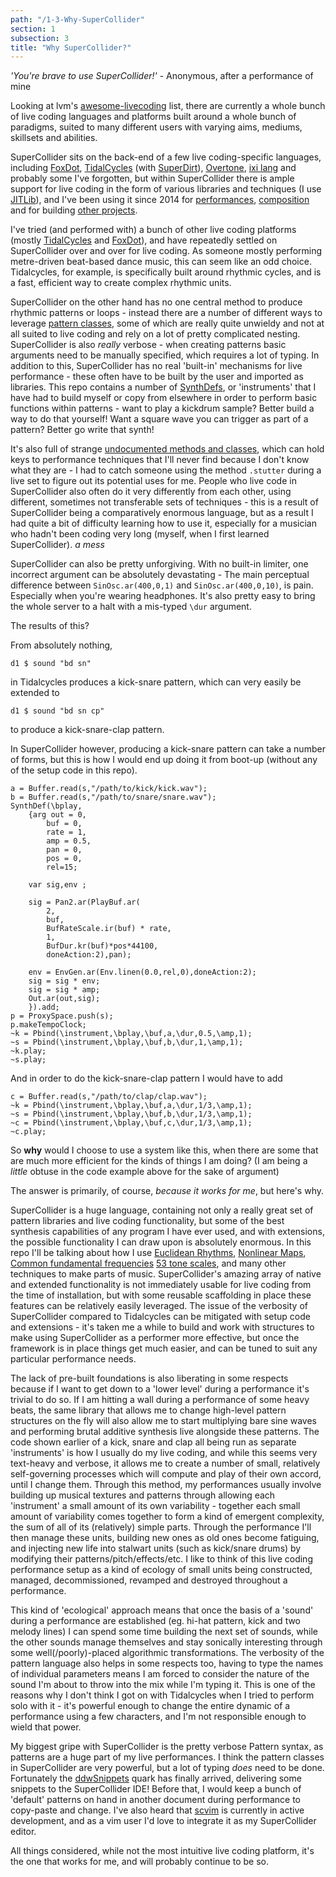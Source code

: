 ```yaml
---
path: "/1-3-Why-SuperCollider"
section: 1
subsection: 3
title: "Why SuperCollider?"
---
```


_'You're brave to use SuperCollider!'_ - Anonymous, after a performance of mine

Looking at lvm's [awesome-livecoding](https://github.com/lvm/awesome-livecoding) list, there are currently a whole bunch of live coding languages and platforms built around a whole bunch of paradigms, suited to many different users with varying aims, mediums, skillsets and abilities.

SuperCollider sits on the back-end of a few live coding-specific languages, including [FoxDot](https://github.com/Qirky/FoxDot), [TidalCycles](https://tidalcycles.org/) (with [SuperDirt](https://github.com/musikinformatik/SuperDirt)), [Overtone](https://overtone.github.io/), [ixi lang](http://www.ixi-audio.net/ixilang/) and probably some I've forgotten, but within SuperCollider there is ample support for live coding in the form of various libraries and techniques (I use [JITLib](http://doc.sccode.org/Overviews/JITLib.html)), and I've been using it since 2014 for [performances](https://youtu.be/DarZp69PoHE?t=2h38m55s), [composition](https://jamesjoys.bandcamp.com/track/the-face-you-dont-recognise-co34pt-remix) and for building [other projects](https://www.youtube.com/watch?v=dY6oSwoRRho).

I've tried (and performed with) a bunch of other live coding platforms (mostly [TidalCycles](https://www.youtube.com/watch?v=-S_Nge1sJFI) and [FoxDot](https://www.youtube.com/watch?v=RxITa2M9ah0)), and have repeatedly settled on SuperCollider over and over for live coding. As someone mostly performing metre-driven beat-based dance music, this can seem like an odd choice. Tidalcycles, for example, is specifically built around rhythmic cycles, and is a fast, efficient way to create complex rhythmic units.

SuperCollider on the other hand has no one central method to produce rhythmic patterns or loops - instead there are a number of different ways to leverage [pattern classes](http://doc.sccode.org/Tutorials/A-Practical-Guide/PG_01_Introduction.html), some of which are really quite unwieldy and not at all suited to live coding and rely on a lot of pretty complicated nesting. SuperCollider is also _really_ verbose - when creating patterns basic arguments need to be manually specified, which requires a lot of typing. In addition to this, SuperCollider has no real 'built-in' mechanisms for live performance - these often have to be built by the user and imported as libraries. This repo contains a number of [SynthDefs](http://doc.sccode.org/Classes/SynthDef.html), or 'instruments' that I have had to build myself or copy from elsewhere in order to perform basic functions within patterns - want to play a kickdrum sample? Better build a way to do that yourself! Want a square wave you can trigger as part of a pattern? Better go write that synth!

It's also full of strange [undocumented methods and classes](https://github.com/supercollider/supercollider/wiki/Undocumented-classes-and-methods-list), which can hold keys to performance techniques that I'll never find because I don't know what they are - I had to catch someone using the method `.stutter` during a live set to figure out its potential uses for me. People who live code in SuperCollider also often do it very differently from each other, using different, sometimes not transferable sets of techniques - this is a result of SuperCollider being a comparatively enormous language, but as a result I had quite a bit of difficulty learning how to use it, especially for a musician who hadn't been coding very long (myself, when I first learned SuperCollider). *a mess*

SuperCollider can also be pretty unforgiving. With no built-in limiter, one incorrect argument can be absolutely devastating - The main perceptual difference between `SinOsc.ar(400,0,1)` and `SinOsc.ar(400,0,10)`, is pain. Especially when you're wearing headphones. It's also pretty easy to bring the whole server to a halt with a mis-typed `\dur` argument.

The results of this?

From absolutely nothing,

```
d1 $ sound "bd sn"
```

in Tidalcycles produces a kick-snare pattern, which can very easily be extended to

```
d1 $ sound "bd sn cp"
```

to produce a kick-snare-clap pattern.

In SuperCollider however, producing a kick-snare pattern can take a number of forms, but this is how I would end up doing it from boot-up (without any of the setup code in this repo).

```
a = Buffer.read(s,"/path/to/kick/kick.wav");
b = Buffer.read(s,"/path/to/snare/snare.wav");
SynthDef(\bplay,
	{arg out = 0,
		buf = 0,
		rate = 1,
		amp = 0.5,
		pan = 0,
		pos = 0,
		rel=15;

	var sig,env ;

	sig = Pan2.ar(PlayBuf.ar(
		2,
		buf,
		BufRateScale.ir(buf) * rate,
		1,
		BufDur.kr(buf)*pos*44100,
		doneAction:2),pan);

	env = EnvGen.ar(Env.linen(0.0,rel,0),doneAction:2);
	sig = sig * env;
	sig = sig * amp;
	Out.ar(out,sig);
	}).add;
p = ProxySpace.push(s);
p.makeTempoClock;
~k = Pbind(\instrument,\bplay,\buf,a,\dur,0.5,\amp,1);
~s = Pbind(\instrument,\bplay,\buf,b,\dur,1,\amp,1);
~k.play;
~s.play;
```

And in order to do the kick-snare-clap pattern I would have to add

```
c = Buffer.read(s,"/path/to/clap/clap.wav");
~k = Pbind(\instrument,\bplay,\buf,a,\dur,1/3,\amp,1);
~s = Pbind(\instrument,\bplay,\buf,b,\dur,1/3,\amp,1);
~c = Pbind(\instrument,\bplay,\buf,c,\dur,1/3,\amp,1);
~c.play;
```

So **why** would I choose to use a system like this, when there are some that are much more efficient for the kinds of things I am doing? (I am being a _little_ obtuse in the code example above for the sake of argument)

The answer is primarily, of course, *because it works for me*, but here's why.

SuperCollider is a huge language, containing not only a really great set of pattern libraries and live coding functionality, but some of the best synthesis capabilities of any program I have ever used, and with extensions, the possible functionality I can draw upon is absolutely enormous. In this repo I'll be talking about how I use [Euclidean Rhythms](https://github.com/supercollider-quarks/Bjorklund), [Nonlinear Maps](http://doc.sccode.org/Classes/ChaosGen.html), [Common fundamental frequencies](https://github.com/cappelnord/BenoitLib/blob/efca4d59cd570deb2e2f3edd3b526ab33b45b411/patterns/Pkr.sc) [53 tone scales](http://doc.sccode.org/Classes/Scale.html), and many other techniques to make parts of music. SuperCollider's amazing array of native and extended functionality is not immediately usable for live coding from the time of installation, but with some reusable scaffolding in place  these features can be relatively easily leveraged. The issue of the verbosity of SuperCollider compared to Tidalcycles can be mitigated with setup code and extensions - it's taken me a while to build and work with structures to make using SuperCollider as a performer more effective, but once the framework is in place things get much easier, and can be tuned to suit any particular performance needs.

The lack of pre-built foundations is also liberating in some respects because if I want to get down to a 'lower level' during a performance it's trivial to do so. If I am hitting a wall during a performance of some heavy beats, the same library that allows me to change high-level pattern structures on the fly will also allow me to start multiplying bare sine waves and performing brutal additive synthesis live alongside these patterns. The code shown earlier of a kick, snare and clap all being run as separate 'instruments' is how I usually do my live coding, and while this seems very text-heavy and verbose, it allows me to create a number of small, relatively self-governing processes which will compute and play of their own accord, until I change them. Through this method, my performances usually involve building up musical textures and patterns through allowing each 'instrument' a small amount of its own variability - together each small amount of variability comes together to form a kind of emergent complexity, the sum of all of its (relatively) simple parts. Through the performance I'll then manage these units, building new ones as old ones become fatiguing, and injecting new life into stalwart units (such as kick/snare drums) by modifying their patterns/pitch/effects/etc. I like to think of this live coding performance setup as a kind of ecology of small units being constructed, managed, decommissioned, revamped and destroyed throughout a performance.

This kind of 'ecological' approach means that once the basis of a 'sound' during a performance are established (eg. hi-hat pattern, kick and two melody lines) I can spend some time building the next set of sounds, while the other sounds manage themselves and stay sonically interesting through some well(/poorly)-placed algorithmic transformations. The verbosity of the pattern language also helps in some respects too, having to type the names of individual parameters means I am forced to consider the nature of the sound I'm about to throw into the mix while I'm typing it. This is one of the reasons why I don't think I got on with Tidalcycles when I tried to perform solo with it - it's powerful enough to change the entire dynamic of a performance using a few characters, and I'm not responsible enough to wield that power.

My biggest gripe with SuperCollider is the pretty verbose Pattern syntax, as patterns are a huge part of my live performances. I think the pattern classes in SuperCollider are very powerful, but a lot of typing _does_ need to be done. Fortunately the [ddwSnippets](https://github.com/jamshark70/ddwSnippets) quark has finally arrived, delivering some snippets to the SuperCollider IDE! Before that, I would keep a bunch of 'default' patterns on hand in another document during performance to copy-paste and change. I've also heard that [scvim](https://github.com/sbl/scvim) is currently in active development, and as a vim user I'd love to integrate it as my SuperCollider editor.

All things considered, while not the most intuitive live coding platform, it's the one that works for me, and will probably continue to be so.
